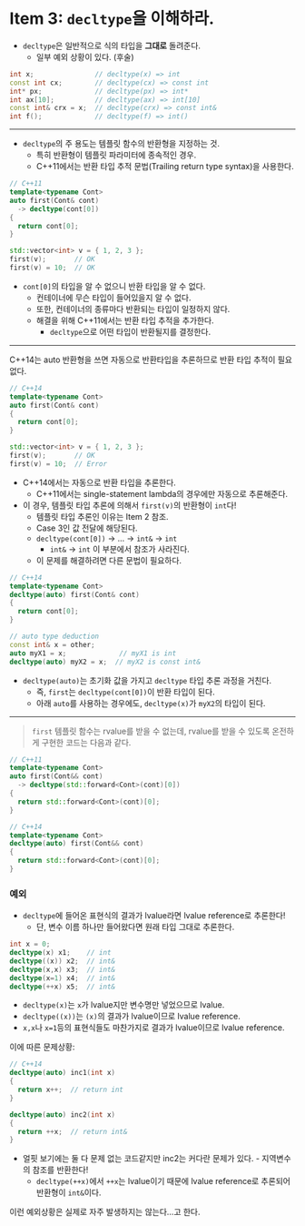 Item 3: `decltype`을 이해하라.
===
* `decltype`은 일반적으로 식의 타입을 **그대로** 돌려준다.
  * 일부 예외 상황이 있다. (후술)
```C++
int x;               // decltype(x) => int
const int cx;        // decltype(cx) => const int
int* px;             // decltype(px) => int*
int ax[10];          // decltype(ax) => int[10]
const int& crx = x;  // decltype(crx) => const int&
int f();             // decltype(f) => int()
```

----------

* `decltype`의 주 용도는 템플릿 함수의 반환형을 지정하는 것.
  * 특히 반환형이 템플릿 파라미터에 종속적인 경우.
  * C++11에서는 반환 타입 추적 문법(Trailing return type syntax)을 사용한다.
```C++
// C++11
template<typename Cont>
auto first(Cont& cont)
  -> decltype(cont[0])
{
  return cont[0];
}

std::vector<int> v = { 1, 2, 3 };
first(v);       // OK
first(v) = 10;  // OK
```
* `cont[0]`의 타입을 알 수 없으니 반환 타입을 알 수 없다.
  * 컨테이너에 무슨 타입이 들어있을지 알 수 없다.
  * 또한, 컨테이너의 종류마다 반환되는 타입이 일정하지 않다.
  * 해결을 위해 C++11에서는 반환 타입 추적을 추가한다.
    * `decltype`으로 어떤 타입이 반환될지를 결정한다.

----------

C++14는 auto 반환형을 쓰면 자동으로 반환타입을 추론하므로 반환 타입 추적이 필요 없다.
```C++
// C++14
template<typename Cont>
auto first(Cont& cont)
{
  return cont[0];
}

std::vector<int> v = { 1, 2, 3 };
first(v);       // OK
first(v) = 10;  // Error
```
* C++14에서는 자동으로 반환 타입을 추론한다.
    * C++11에서는 single-statement lambda의 경우에만 자동으로 추론해준다.
* 이 경우, 템플릿 타입 추론에 의해서 `first(v)`의 반환형이 `int`다!
  * 템플릿 타입 추론인 이유는 Item 2 참조.
  * Case 3인 값 전달에 해당된다.
  * `decltype(cont[0])` -> ... -> `int&` -> `int`
    * `int&` -> `int` 이 부분에서 참조가 사라진다.
  * 이 문제를 해결하려면 다른 문법이 필요하다.
``` C++
// C++14
template<typename Cont>
decltype(auto) first(Cont& cont)
{
  return cont[0];
}

// auto type deduction
const int& x = other;
auto myX1 = x;             // myX1 is int
decltype(auto) myX2 = x;  // myX2 is const int&
```
* `decltype(auto)`는 초기화 값을 가지고 `decltype` 타입 추론 과정을 거친다.
  * 즉, `first`는 `decltype(cont[0])`이 반환 타입이 된다.
  * 아래 `auto`를 사용하는 경우에도, `decltype(x)`가 `myX2`의 타입이 된다.

----------

> `first` 템플릿 함수는 rvalue를 받을 수 없는데, rvalue를 받을 수 있도록 온전하게 구현한 코드는 다음과 같다.

```C++
// C++11
template<typename Cont>
auto first(Cont&& cont)
  -> decltype(std::forward<Cont>(cont)[0])
{
  return std::forward<Cont>(cont)[0];
}

// C++14
template<typename Cont>
decltype(auto) first(Cont&& cont)
{
  return std::forward<Cont>(cont)[0];
}
```

### 예외
* `decltype`에 들어온 표현식의 결과가 lvalue라면 lvalue reference로 추론한다!
  * 단, 변수 이름 하나만 들어왔다면 원래 타입 그대로 추론한다.
```C++
int x = 0;
decltype(x) x1;    // int
decltype((x)) x2;  // int&
decltype(x,x) x3;  // int&
decltype(x=1) x4;  // int&
decltype(++x) x5;  // int&
```
* `decltype(x)`는 `x`가 lvalue지만 변수명만 넣었으므로 lvalue.
* `decltype((x))`는 `(x)`의 결과가 lvalue이므로 lvalue reference.
* `x,x`나 `x=1`등의 표현식들도 마찬가지로 결과가 lvalue이므로 lvalue reference.

이에 따른 문제상황:
```C++
// C++14
decltype(auto) inc1(int x)
{
  return x++;  // return int
}

decltype(auto) inc2(int x)
{
  return ++x;  // return int&
}
```
* 얼핏 보기에는 둘 다 문제 없는 코드같지만 inc2는 커다란 문제가 있다. - 지역변수의 참조를 반환한다!
  * `decltype(++x)`에서 `++x`는 lvalue이기 때문에 lvalue reference로 추론되어 반환형이 `int&`이다.

이런 예외상황은 실제로 자주 발생하지는 않는다...고 한다.
